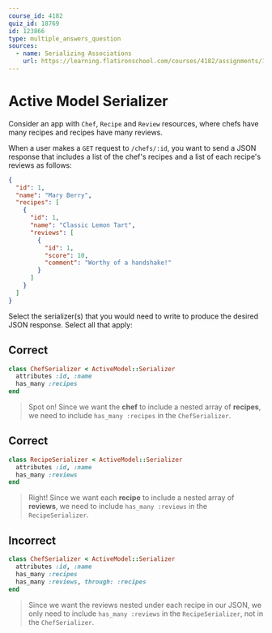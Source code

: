 ```yaml
---
course_id: 4182
quiz_id: 18769
id: 123866
type: multiple_answers_question
sources:
  - name: Serializing Associations
    url: https://learning.flatironschool.com/courses/4182/assignments/120722
---
```


# Active Model Serializer

Consider an app with `Chef`, `Recipe` and `Review` resources, where chefs have many
recipes and recipes have many reviews.

When a user makes a `GET` request to `/chefs/:id`, you want to send a JSON
response that includes a list of the chef's recipes and a list of each recipe's
reviews as follows:

```json
{
  "id": 1,
  "name": "Mary Berry",
  "recipes": [
    {
      "id": 1,
      "name": "Classic Lemon Tart",
      "reviews": [
        {
          "id": 1,
          "score": 10,
          "comment": "Worthy of a handshake!"
        }
      ]
    }
  ]
}
```

Select the serializer(s) that you would need to write to produce the desired
JSON response. Select all that apply:

## Correct

```rb
class ChefSerializer < ActiveModel::Serializer
  attributes :id, :name
  has_many :recipes
end
```

> Spot on! Since we want the **chef** to include a nested array of **recipes**,
> we need to include `has_many :recipes` in the `ChefSerializer`.

## Correct

```rb
class RecipeSerializer < ActiveModel::Serializer
  attributes :id, :name
  has_many :reviews
end
```

> Right! Since we want each **recipe** to include a nested array of **reviews**,
> we need to include `has_many :reviews` in the `RecipeSerializer`.

## Incorrect

```rb
class ChefSerializer < ActiveModel::Serializer
  attributes :id, :name
  has_many :recipes
  has_many :reviews, through: :recipes
end
```

> Since we want the reviews nested under each recipe in our JSON, we only need
> to include `has_many :reviews` in the `RecipeSerializer`, not in the
> `ChefSerializer`.
